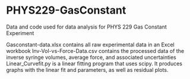 # PHYS229-GasConstant
Data and code used for data analysis for PHYS 229 Gas Constant Experiment

Gasconstant-data.xlsx contains all raw experimental data in an Excel workbook
Inv-Vol-vs-Force-Data.csv contains the processed data of the inverse syringe volumes, average force, and associated uncertainties
Linear_Curvefit.py is a linear fitting program that uses scipy. It produces graphs with the linear fit and parameters, as well as residual plots. 

